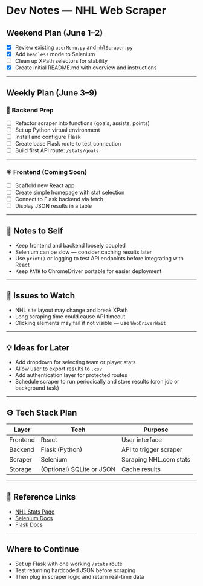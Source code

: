 # Dev Notes — NHL Web Scraper

## Weekend Plan (June 1–2)

- [x] Review existing `userMenu.py` and `nhlScraper.py`
- [x] Add `headless` mode to Selenium
- [ ] Clean up XPath selectors for stability
- [x] Create initial README.md with overview and instructions

---

## Weekly Plan (June 3–9)

### 🧱 Backend Prep

- [ ] Refactor scraper into functions (goals, assists, points)
- [ ] Set up Python virtual environment
- [ ] Install and configure Flask
- [ ] Create base Flask route to test connection
- [ ] Build first API route: `/stats/goals`

---

### ⚛️ Frontend (Coming Soon)

- [ ] Scaffold new React app
- [ ] Create simple homepage with stat selection
- [ ] Connect to Flask backend via fetch
- [ ] Display JSON results in a table

---

## 📝 Notes to Self

- Keep frontend and backend loosely coupled
- Selenium can be slow — consider caching results later
- Use `print()` or logging to test API endpoints before integrating with React
- Keep `PATH` to ChromeDriver portable for easier deployment

---

## 🐛 Issues to Watch

- NHL site layout may change and break XPath
- Long scraping time could cause API timeout
- Clicking elements may fail if not visible — use `WebDriverWait`

---

## 💡 Ideas for Later

- Add dropdown for selecting team or player stats
- Allow user to export results to `.csv`
- Add authentication layer for protected routes
- Schedule scraper to run periodically and store results (cron job or background task)

---

## ⚙️ Tech Stack Plan

| Layer    | Tech                      | Purpose                |
| -------- | ------------------------- | ---------------------- |
| Frontend | React                     | User interface         |
| Backend  | Flask (Python)            | API to trigger scraper |
| Scraper  | Selenium                  | Scraping NHL.com stats |
| Storage  | (Optional) SQLite or JSON | Cache results          |

---

## 🔗 Reference Links

- [NHL Stats Page](https://www.nhl.com/stats/)
- [Selenium Docs](https://www.selenium.dev/documentation/)
- [Flask Docs](https://flask.palletsprojects.com/)

---

## Where to Continue

- Set up Flask with one working `/stats` route
- Test returning hardcoded JSON before scraping
- Then plug in scraper logic and return real-time data

